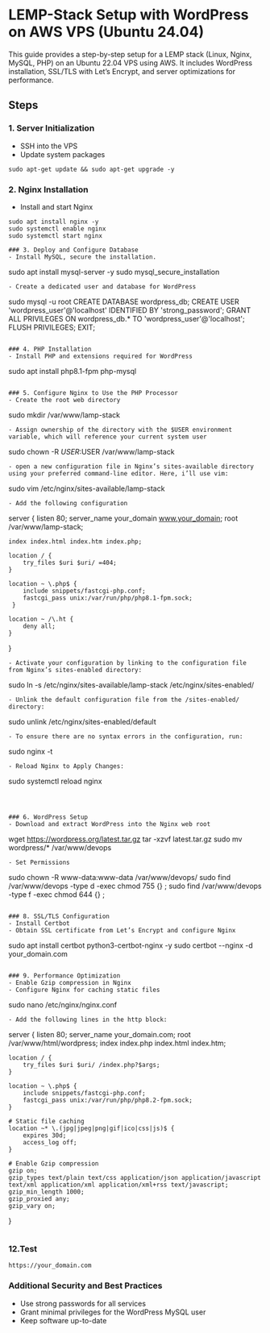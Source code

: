 # LEMP-Stack Setup with WordPress on AWS VPS (Ubuntu 24.04)

This guide provides a step-by-step setup for a LEMP stack (Linux, Nginx, MySQL, PHP) on an Ubuntu 22.04 VPS using AWS. It includes WordPress installation, SSL/TLS with Let’s Encrypt, and server optimizations for performance.

## Steps

### 1. Server Initialization
- SSH into the VPS
- Update system packages
```
sudo apt-get update && sudo apt-get upgrade -y
```

### 2. Nginx Installation
- Install and start Nginx
```
sudo apt install nginx -y
sudo systemctl enable nginx
sudo systemctl start nginx

### 3. Deploy and Configure Database
- Install MySQL, secure the installation.
```
sudo apt install mysql-server -y
sudo mysql_secure_installation
```
- Create a dedicated user and database for WordPress
```
sudo mysql -u root
CREATE DATABASE wordpress_db;
CREATE USER 'wordpress_user'@'localhost' IDENTIFIED BY 'strong_password';
GRANT ALL PRIVILEGES ON wordpress_db.* TO 'wordpress_user'@'localhost';
FLUSH PRIVILEGES;
EXIT;
```

### 4. PHP Installation
- Install PHP and extensions required for WordPress
```
sudo apt install php8.1-fpm php-mysql
```

### 5. Configure Nginx to Use the PHP Processor
- Create the root web directory
```
sudo mkdir /var/www/lamp-stack
```
- Assign ownership of the directory with the $USER environment variable, which will reference your current system user
```
sudo chown -R $USER:$USER /var/www/lamp-stack
```
- open a new configuration file in Nginx’s sites-available directory using your preferred command-line editor. Here, i’ll use vim:
```
sudo vim /etc/nginx/sites-available/lamp-stack
```
- Add the following configuration
```
server {
    listen 80;
    server_name your_domain www.your_domain;
    root /var/www/lamp-stack;

    index index.html index.htm index.php;

    location / {
        try_files $uri $uri/ =404;
    }

    location ~ \.php$ {
        include snippets/fastcgi-php.conf;
        fastcgi_pass unix:/var/run/php/php8.1-fpm.sock;
     }

    location ~ /\.ht {
        deny all;
    }

}
```
- Activate your configuration by linking to the configuration file from Nginx’s sites-enabled directory:
```
sudo ln -s /etc/nginx/sites-available/lamp-stack /etc/nginx/sites-enabled/
```
- Unlink the default configuration file from the /sites-enabled/ directory:
```
sudo unlink /etc/nginx/sites-enabled/default
```
- To ensure there are no syntax errors in the configuration, run:
```
sudo nginx -t
```
- Reload Nginx to Apply Changes:
```
sudo systemctl reload nginx
```



### 6. WordPress Setup
- Download and extract WordPress into the Nginx web root
```
wget https://wordpress.org/latest.tar.gz
tar -xzvf latest.tar.gz
sudo mv wordpress/* /var/www/devops
```
- Set Permissions
```
sudo chown -R www-data:www-data /var/www/devops/
sudo find /var/www/devops -type d -exec chmod 755 {} \;
sudo find /var/www/devops -type f -exec chmod 644 {} \;
```

### 8. SSL/TLS Configuration
- Install Certbot
- Obtain SSL certificate from Let’s Encrypt and configure Nginx
```
sudo apt install certbot python3-certbot-nginx -y
sudo certbot --nginx -d your_domain.com
```

### 9. Performance Optimization
- Enable Gzip compression in Nginx
- Configure Nginx for caching static files
```
sudo nano /etc/nginx/nginx.conf
```
- Add the following lines in the http block:
```
server {
    listen 80;
    server_name your_domain.com;
    root /var/www/html/wordpress;
    index index.php index.html index.htm;

    location / {
        try_files $uri $uri/ /index.php?$args;
    }

    location ~ \.php$ {
        include snippets/fastcgi-php.conf;
        fastcgi_pass unix:/var/run/php/php8.2-fpm.sock;
    }

    # Static file caching
    location ~* \.(jpg|jpeg|png|gif|ico|css|js)$ {
        expires 30d;
        access_log off;
    }

    # Enable Gzip compression
    gzip on;
    gzip_types text/plain text/css application/json application/javascript text/xml application/xml application/xml+rss text/javascript;
    gzip_min_length 1000;
    gzip_proxied any;
    gzip_vary on;
}
```

``` 

### 12.Test
```
https://your_domain.com
```

### Additional Security and Best Practices
- Use strong passwords for all services
- Grant minimal privileges for the WordPress MySQL user
- Keep software up-to-date